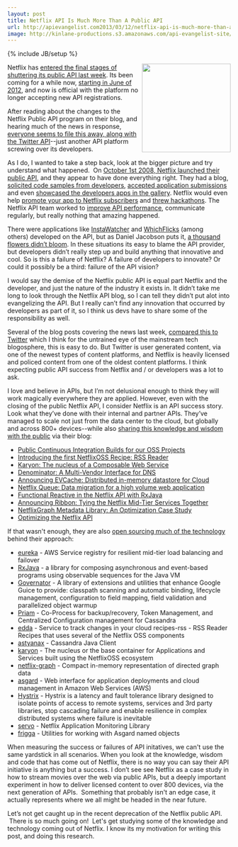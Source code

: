 ```yaml
---
layout: post
title: Netflix API Is Much More Than A Public API
url: http://apievangelist.com2013/03/12/netflix-api-is-much-more-than-a-public-api/
image: http://kinlane-productions.s3.amazonaws.com/api-evangelist-site/blog/netflix-square.png
---
```

{% include JB/setup %}<p>
     <img src="https://s3.amazonaws.com/kinlane-productions/api-evangelist/netflix/netflix-square.png"  width="200" align="right" />
</p>
<p>
     Netflix has <a href="http://developer.netflix.com/blog/read/Changes_to_the_Public_API_Program" target="_blank">entered the final stages of shuttering its public API last week</a>. Its been coming for a while now, <a href="http://developer.netflix.com/blog/read/Upcoming_Changes_to_the_Netflix_API_Program" target="_blank">starting in June of 2012</a>, and now is official with the platform no longer accepting new API registrations.
</p>
<p>
     After reading about the changes to the Netflix Public API program on their blog, and hearing much of the news in response, <a href="http://www.rethink-wireless.com/2013/03/11/netflix-public-api-program-retired.htm" target="_blank">everyone seems to file this away, along with the Twitter API</a>--just another API platform screwing over its developers.
</p>
<p>
     As I do, I wanted to take a step back, look at the bigger picture and try understand what happened.  On <a href="http://readwrite.com/2008/09/30/netflix_api_launches_tomorrow" target="_blank">October 1st 2008, Netflix launched their public API</a>, and they appear to have done everything right. They had a blog, <a href="http://developer.netflix.com/blog/read/Let_Us_Know_About_your_Libraries" target="_blank">solicited code samples from developers</a>, <a href="http://developer.netflix.com/blog/read/App_Gallery_Open_for_Developer_Submissions" target="_blank">accepted application submissions</a> and even <a href="http://developer.netflix.com/blog/read/Finding_nice_applications_via_the_Netflix_App_Gallery" target="_blank">showcased the developers apps in the gallery</a>. Netflix would even help <a href="http://developer.netflix.com/blog/read/Promote_Your_App_to_Netflix_Subscribers" target="_blank">promote your app to Netflix subscribers</a> and <a href="http://developer.netflix.com/blog/read/Untitled_1" target="_blank">threw hackathons</a>. The Netflix API team worked to <a href="http://developer.netflix.com/blog/read/API_Performance_Improvements" target="_blank">improve API performance</a>, communicate regularly, but really nothing that amazing happened.
</p>
<p>
     There were applications like <a href="http://instantwatcher.com/" target="_blank">InstaWatcher</a> and <a href="http://www.whichflicks.com/" target="_blank">WhichFlicks</a> (among others) developed on the API, but as Daniel Jacobson puts it, <a href="http://www.slideshare.net/michaelhart2/api-strategy-evolution-at-netflix" target="_blank">a thousand flowers didn’t bloom</a>. In these situations its easy to blame the API provider, but developers didn’t really step up and build anything that innovative and cool. So is this a failure of Netflix? A failure of developers to innovate? Or could it possibly be a third: failure of the API vision?
</p>
<p>
     I would say the demise of the Netflix public API is equal part Netflix and the developer, and just the nature of the industry it exists in. It didn’t take me long to look through the Netflix API blog, so I can tell they didn’t put alot into evangelizing the API. But I really can’t find any innovation that occurred by developers as part of it, so I think us devs have to share some of the responsibility as well.
</p>
<p>
     Several of the blog posts covering the news last week, <a href="http://www.engadget.com/2013/03/08/netflix-changes-its-current-api-program-by-ending-it-will-no/" target="_blank">compared this to Twitter</a> which I think for the untrained eye of the mainstream tech blogosphere, this is easy to do. But Twitter is user generated content, via one of the newest types of content platforms, and Netflix is heavily licensed and policed content from one of the oldest content platforms. I think expecting public API success from Netflix and / or developers was a lot to ask.
</p>
<p>
     I love and believe in APIs, but I’m not delusional enough to think they will work magically everywhere they are applied. However, even with the closing of the public Netflix API, I consider Netflix is an API success story. Look what they’ve done with their internal and partner APIs. They’ve managed to scale not just from the data center to the cloud, but globally and across 800+ devices--while also <a href="http://techblog.netflix.com/">sharing this knowledge and wisdom with the public</a> via their blog:
</p>
<ul>
     <li>
          <a href="http://techblog.netflix.com/2013/03/public-continuous-integration-builds.html">Public Continuous Integration Builds for our OSS Projects</a>
     </li>
     <li>
          <a href="http://techblog.netflix.com/2013/03/introducing-first-netflixoss-recipe-rss.html">Introducing the first NetflixOSS Recipe: RSS Reader</a>
     </li>
     <li>
          <a href="http://techblog.netflix.com/2013/03/karyon-nucleus-of-composable-web-service.html">Karyon: The nucleus of a Composable Web Service</a>
     </li>
     <li>
          <a href="http://techblog.netflix.com/2013/03/denominator-multi-vendor-interface-for.html">Denominator: A Multi-Vendor Interface for DNS</a>
     </li>
     <li>
          <a href="http://techblog.netflix.com/2013/02/announcing-evcache-distributed-in.html">Announcing EVCache: Distributed in-memory datastore for Cloud</a>
     </li>
     <li>
          <a href="http://techblog.netflix.com/2013/02/netflix-queue-data-migration-for-high.html">Netflix Queue: Data migration for a high volume web application</a>
     </li>
     <li>
          <a href="http://techblog.netflix.com/2013/02/rxjava-netflix-api.html">Functional Reactive in the Netflix API with RxJava</a>
     </li>
     <li>
          <a href="http://techblog.netflix.com/2013/01/announcing-ribbon-tying-netflix-mid.html">Announcing Ribbon: Tying the Netflix Mid-Tier Services Together</a>
     </li>
     <li>
          <a href="http://techblog.netflix.com/2013/01/netflixgraph-metadata-library_18.html">NetflixGraph Metadata Library: An Optimization Case Study</a>
     </li>
     <li>
          <a href="http://techblog.netflix.com/2013/01/optimizing-netflix-api.html">Optimizing the Netflix API</a>
     </li>
</ul>
<p>
     If that wasn't enough, they are also <a href="https://github.com/netflix">open sourcing much of the technology</a> behind their approach:
</p>
<ul>
     <li>
          <a href="https://github.com/Netflix/eureka">eureka</a> - AWS Service registry for resilient mid-tier load balancing and failover
     </li>
     <li>
          <a href="https://github.com/Netflix/RxJava">RxJava</a> - a library for composing asynchronous and event-based programs using observable sequences for the Java VM
     </li>
     <li>
          <a href="https://github.com/Netflix/governator">Governator</a> - A library of extensions and utilities that enhance Google Guice to provide: classpath scanning and automatic binding, lifecycle management, configuration to field mapping, field validation and parallelized object warmup
     </li>
     <li>
          <a href="https://github.com/Netflix/Priam">Priam</a> - Co-Process for backup/recovery, Token Management, and Centralized Configuration management for Cassandra
     </li>
     <li>
          <a href="https://github.com/Netflix/edda">edda</a> - Service to track changes in your cloud recipes-rss - RSS Reader Recipes that uses several of the Netflix OSS components
     </li>
     <li>
          <a href="https://github.com/Netflix/astyanax">astyanax</a> - Cassandra Java Client
     </li>
     <li>
          <a href="https://github.com/Netflix/karyon">karyon</a> - The nucleus or the base container for Applications and Services built using the NetflixOSS ecosystem
     </li>
     <li>
          <a href="https://github.com/Netflix/netflix-graph">netflix-graph</a> - Compact in-memory representation of directed graph data
     </li>
     <li>
          <a href="https://github.com/Netflix/asgard">asgard</a> - Web interface for application deployments and cloud management in Amazon Web Services (AWS)
     </li>
     <li>
          <a href="https://github.com/Netflix/Hystrix">Hystrix</a> - Hystrix is a latency and fault tolerance library designed to isolate points of access to remote systems, services and 3rd party libraries, stop cascading failure and enable resilience in complex distributed systems where failure is inevitable
     </li>
     <li>
          <a href="https://github.com/Netflix/servo">servo</a> - Netflix Application Monitoring Library
     </li>
     <li>
          <a href="https://github.com/Netflix/frigga">frigga</a> - Utilities for working with Asgard named objects
     </li>
</ul>
<p>
     When measuring the success or failures of API initatives, we can't use the same yardstick in all scenarios. When you look at the knowledge, wisdom and code that has come out of Netflix, there is no way you can say their API initiative is anything but a success. I don’t see see Netflix as a case study in how to stream movies over the web via public APIs, but a deeply important experiment in how to deliver licensed content to over 800 devices, via the next generation of APIs.  Something that probably isn't an edge case, it actually represents where we all might be headed in the near future.
</p>
<p>
     Let’s not get caught up in the recent deprecation of the Netflix public API.  There is so much going on!  Let's get studying some of the knowledge and technology coming out of Netflix. I know its my motivation for writing this post, and doing this research.
</p>
